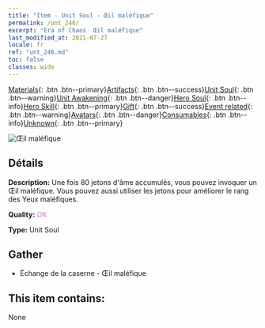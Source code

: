 ```yaml
---
title: "Item - Unit Soul - Œil maléfique"
permalink: /unt_246/
excerpt: "Era of Chaos  Œil maléfique"
last_modified_at: 2021-07-27
locale: fr
ref: "unt_246.md"
toc: false
classes: wide
---
```

 [Materials](/ItemsFR/){: .btn .btn--primary}[Artifacts](/ItemsFR/Artifacts/){: .btn .btn--success}[Unit Soul](/ItemsFR/UnitSoul/){: .btn .btn--warning}[Unit Awakening](/ItemsFR/UnitAwakening/){: .btn .btn--danger}[Hero Soul](/ItemsFR/HeroSoul/){: .btn .btn--info}[Hero Skill](/ItemsFR/HeroSkill/){: .btn .btn--primary}[Gift](/ItemsFR/Gift/){: .btn .btn--success}[Event related](/ItemsFR/Events/){: .btn .btn--warning}[Avatars](/ItemsFR/Avatars/){: .btn .btn--danger}[Consumables](/ItemsFR/Consumables/){: .btn .btn--info}[Unknown](/ItemsFR/Unknown/){: .btn .btn--primary}

 ![Œil maléfique](/images/u/ti_xieyan.jpg)

## Détails
 **Description:** Une fois 80 jetons d'âme accumulés, vous pouvez invoquer un Œil maléfique. Vous pouvez aussi utiliser les jetons pour améliorer le rang des Yeux maléfiques.

 **Quality:** <span style="color: #DA70D6">OK</span>

 **Type:** Unit Soul

## Gather

*    Échange de la caserne - Œil maléfique 

## This item contains:

  None

